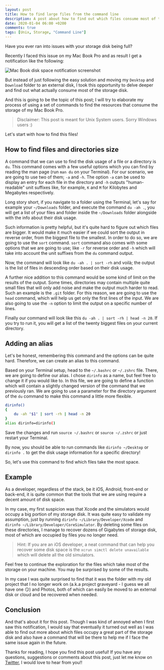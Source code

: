 ```yaml
---
layout: post
title: How to find large files from the command line
description: A post about how to find out which files consume most of the storage disk and how to clean them to recover disk space
date: 2020-01-04 06:00 +0200
comments: true
tags: [Unix, Storage, "Command Line"]
---
```


Have you ever ran into issues with your storage disk being full?  

Recently I faced this issue on my Mac Book Pro and as result I get a notification like the following:

![Mac Book disk space notification screenshot]({{site.url}}/assets/storage/mac-book-disk-space-notification.png)

But instead of just following the easy solution and moving my `Desktop` and `Download` folder to an external disk, I took this opportunity to delve deeper and find out what actually consume most of the storage disk. 

And this is going to be the topic of this post; I will try to elaborate my process of using a set of commands to find the resources that consume the storage of my Mac Book Pro.

> Disclaimer: This post is meant for Unix System users. Sorry Windows users :)

Let's start with how to find this files!

## How to find files and directories size

A command that we can use to find the disk usage of a file or a directory is `du`. This command comes with a few useful options which you can find by reading the man page (run `man du` on your Terminal). For our scenario, we are going to use two of them; `-a` and `-h`. The option `-a` can be used to display an entry for each file in the directory and `-h` outputs "human-readable" unit suffixes like, for example, `K` and `M` for Kilobytes and Megabytes respectively.

Long story short, if you navigate to a folder using the Terminal, let's say for example your `~/Downloads` folder, and execute the command `du -ah .`, you will get a list of your files and folder inside the `~/Downloads` folder alongside with the info about their disk usage.

Such information is pretty helpful, but it's quite hard to figure out which files are bigger. It would make it much easier if we could sort the output in reverse order, from the biggest file to the smallest. In order to do so, we are going to use the `sort` command. `sort` command also comes with some options that we are going to use; like `-r` for reverse order and `-h` which will take into account the unit suffixes from the `du` command output. 

Now, the command will look like `du -ah . | sort -rh` and voilà; the output is the list of files in descending order based on their disk usage. 

A further nice addition to this command would be some kind of limit on the results of the output. Some times, directories may contain multiple quite small files that will only add noise and make the output much harder to read. Such an example is the `.git` folder.
For this reason, we are going to use the `head` command, which will help us get only the first lines of the input. We are also going to use the `-n` option to limit the output on a specific number of lines.

Finally our command will look like this `du -ah . | sort -rh | head -n 20`. If you try to run it, you will get a list of the twenty biggest files on your current directory. 

## Adding an alias

Let's be honest, remembering this command and the options can be quite hard. Therefore, we can create an alias to this command. 

Based on your Terminal setup, head to the `~/.bashrc` or `~/.zshrc` file. There, we are going to define our alias. I chose `dirinfo` as a name, but feel free to change it if you would like to. In this file, we are going to define a function which will contain a slightly changed version of the command that we previously ran. We are going to use a parameter for the directory argument of the `du` command to make this command a little more flexible. 

```bash
dirinfo()
{
    du -ah "$1" | sort -rh | head -n 20
}
alias dirinfo=dirinfo()
```

Save the changes and run `source ~/.bashrc` or `source ~/.zshrc` or just restart your Terminal. 

By now, you should be able to run commands like `dirinfo ~/Desktop` or `dirinfo .` to get the disk usage information for a specific directory!

So, let's use this command to find which files take the most space.

## Example

As a developer, regardless of the stack, be it iOS, Android, front-end or back-end, it is quite common that the tools that we are using require a decent amount of disk space. 

In my case, my first suspicion was that Xcode and the simulators would occupy a big portion of my storage disk. It was quite easy to validate my assumption, just by running `dirinfo ~/Library/Developer/Xcode` and `dirinfo ~/Library/Developer/CoreSimulator`. By deleting some files on these directories, I manage to recover dozens of Gigabytes of storage disk, most of which are occupied by files you no longer need. 

> Hint: If you are an iOS developer, a neat command that can help you recover some disk space is the `xcrun simctl delete unavailable` which will delete all the old simulators.

Feel free to continue the exploration for the files which take most of the storage on your machine. You may be surprised by some of the results.

In my case I was quite surprised to find that it was the folder with my old project that I no longer work on (a.k.a project graveyard - I guess we all have one :smirk:) and Photos, both of which can easily be moved to an external disk or cloud and be recovered when needed.

## Conclusion

And that's about it for this post. Though I was kind of annoyed when I first saw this notification, I would say that eventually it turned out well as I was able to find out more about which files occupy a great part of the storage disk and also have a command that will be there to help me if I face the same issue again in the future.

Thanks for reading, I hope you find this post useful!
If you have any questions, suggestions or comments about this post, just let me know on [Twitter](https://twitter.com/diamantidis_io), I would love to hear from you!!
